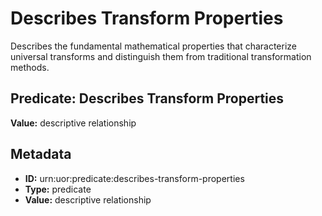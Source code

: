 # Describes Transform Properties

Describes the fundamental mathematical properties that characterize universal transforms and distinguish them from traditional transformation methods.

## Predicate: Describes Transform Properties

**Value:** descriptive relationship

## Metadata

- **ID:** urn:uor:predicate:describes-transform-properties
- **Type:** predicate
- **Value:** descriptive relationship
